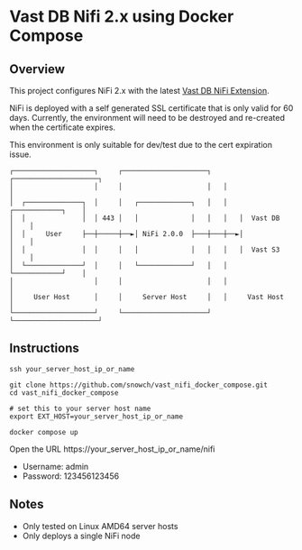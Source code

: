 # Vast DB Nifi 2.x using Docker Compose

## Overview

This project configures NiFi 2.x with the latest [Vast DB NiFi Extension](https://github.com/vast-data/vastdb_nifi).

NiFi is deployed with a self generated SSL certificate that is only valid for 60 days.  Currently, the environment will need to be destroyed and re-created when the certificate expires.

This environment is only suitable for dev/test due to the cert expiration issue.
```
┌────────────────────┐     ┌─────────────────────┐   ┌─────────────────────┐             
│                    │     │                     │   │                     │
│  ┌──────────────┐  │     │   ┌─────────────┐   │   │   ┌────────────┐    │
│  │              │  │ 443 │   │             │   │   │   │  Vast DB   │    │ 
│  │     User     ├──┼─────┼──►│ NiFi 2.0.0  ├───┼───┼──►│            │    │ 
│  │              │  │     │   │             │   │   │   │  Vast S3   │    │
│  └──────────────┘  │     │   └─────────────┘   │   │   └────────────┘    │
│                    │     │                     │   │                     │
│     User Host      │     │     Server Host     │   │     Vast Host       │
└────────────────────┘     └─────────────────────┘   └─────────────────────┘
```


## Instructions

```
ssh your_server_host_ip_or_name

git clone https://github.com/snowch/vast_nifi_docker_compose.git
cd vast_nifi_docker_compose

# set this to your server host name
export EXT_HOST=your_server_host_ip_or_name

docker compose up
```

Open the URL https://your_server_host_ip_or_name/nifi

- Username: admin
- Password: 123456123456

## Notes

- Only tested on Linux AMD64 server hosts
- Only deploys a single NiFi node

